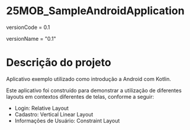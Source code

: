 # 25MOB_SampleAndroidApplication
 
versionCode = 0.1

versionName = "0.1"


# Descrição do projeto
Aplicativo exemplo utilizado como introdução a Android com Kotlin.

Este aplicativo foi construído para demonstrar a utilização de diferentes layouts em contextos diferentes de telas, conforme a seguir:
- Login: Relative Layout
- Cadastro: Vertical Linear Layout
- Informações de Usuário: Constraint Layout

